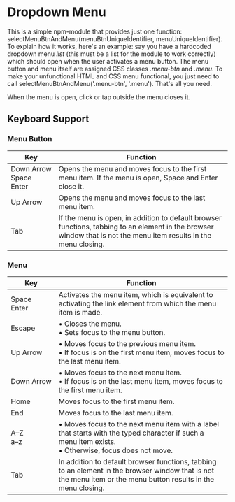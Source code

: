# Dropdown Menu

This is a simple npm-module that provides just one function: selectMenuBtnAndMenu(menuBtnUniqueIdentifier, menuUniqueIdentifier). To explain how it works, here's an example: say you have a hardcoded dropdown menu _list_ (this must be a list for the module to work correctly) which should open when the user activates a menu button. The menu button and menu itself are assigned CSS classes _.menu-btn_ and _.menu_. To make your unfunctional HTML and CSS menu functional, you just need to call selectMenuBtnAndMenu('.menu-btn', '.menu'). That's all you need.

When the menu is open, click or tap outside the menu closes it.

## Keyboard Support

### Menu Button

| Key                          | Function                                                                                                                                                          |
| ---------------------------- | ----------------------------------------------------------------------------------------------------------------------------------------------------------------- |
| Down Arrow<br>Space<br>Enter | Opens the menu and moves focus to the first menu item. If the menu is open, Space and Enter close it.                                                             |
| Up Arrow                     | Opens the menu and moves focus to the last menu item.                                                                                                             |
| Tab                          | If the menu is open, in addition to default browser functions, tabbing to an element in the browser window that is not the menu item results in the menu closing. |

### Menu

| Key            | Function                                                                                                                                                        |
| -------------- | --------------------------------------------------------------------------------------------------------------------------------------------------------------- |
| Space<br>Enter | Activates the menu item, which is equivalent to activating the link element from which the menu item is made.                                                   |
| Escape         | • Closes the menu.<br>• Sets focus to the menu button.                                                                                                          |
| Up Arrow       | • Moves focus to the previous menu item.<br>• If focus is on the first menu item, moves focus to the last menu item.                                            |
| Down Arrow     | • Moves focus to the next menu item.<br>• If focus is on the last menu item, moves focus to the first menu item.                                                |
| Home           | Moves focus to the first menu item.                                                                                                                             |
| End            | Moves focus to the last menu item.                                                                                                                              |
| A–Z<br>a–z     | • Moves focus to the next menu item with a label that starts with the typed character if such a menu item exists.<br>• Otherwise, focus does not move.          |
| Tab            | In addition to default browser functions, tabbing to an element in the browser window that is not the menu item or the menu button results in the menu closing. |
